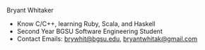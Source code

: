 Bryant Whitaker
- Know C/C++, learning Ruby, Scala, and Haskell
- Second Year BGSU Software Engineering Student
- Contact Emails: brywhit@bgsu.edu, bryantwhitak@gmail.com

<!---
brywhitak/brywhitak is a ✨ special ✨ repository because its `README.md` (this file) appears on your GitHub profile.
You can click the Preview link to take a look at your changes.
--->
